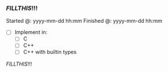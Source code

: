 ### $FILL THIS !!!$

Started @: yyyy-mm-dd hh:mm
Finished @: yyyy-mm-dd hh:mm

- [ ] Implement in:
    - [ ] C
    - [ ] C++
    - [ ] C++ with builtin types

$FILL THIS !!!$ <!-- Tasklist here -->

